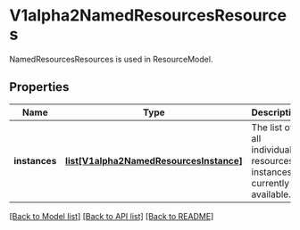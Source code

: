 # V1alpha2NamedResourcesResources

NamedResourcesResources is used in ResourceModel.

## Properties
Name | Type | Description | Notes
------------ | ------------- | ------------- | -------------
**instances** | [**list[V1alpha2NamedResourcesInstance]**](V1alpha2NamedResourcesInstance.md) | The list of all individual resources instances currently available. | 

[[Back to Model list]](../README.md#documentation-for-models) [[Back to API list]](../README.md#documentation-for-api-endpoints) [[Back to README]](../README.md)



